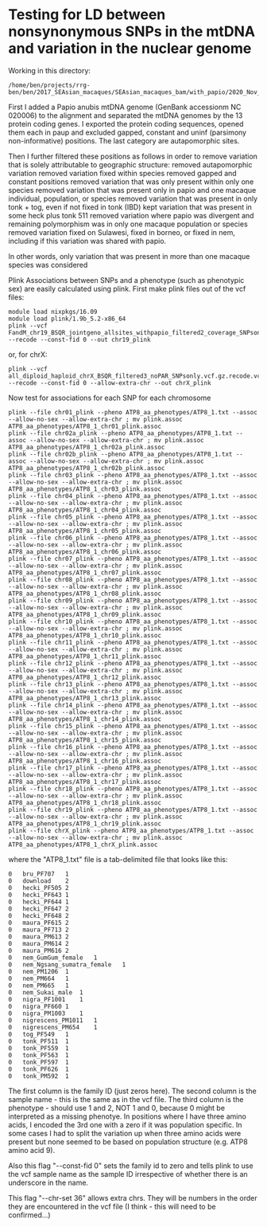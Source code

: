 # Testing for LD between nonsynonymous SNPs in the mtDNA and variation in the nuclear genome

Working in this directory:
```
/home/ben/projects/rrg-ben/ben/2017_SEAsian_macaques/SEAsian_macaques_bam/with_papio/2020_Nov_filtered_by_depth_3sigmas/final_data_including_sites_with_lots_of_missing_data
```

First I added a Papio anubis mtDNA genome (GenBank accessionm NC 020006) to the alignment and separated the mtDNA genomes by the 13 protein coding genes.  I exported the protein coding sequences, opened them each in paup and excluded gapped, constant and uninf (parsimony non-informative) positions.  The last category are autapomorphic sites.

Then I further filtered these positions as follows in order to remove variation that is solely attributable to geographic structure:
removed autapomorphic variation
removed variation fixed within species
removed gapped and constant positions
removed variation that was only present within only one species
removed variation that was present only in papio and one macaque individual, population, or species
removed variation that was present in only tonk + tog, even if not fixed in tonk (IBD)
kept variation that was present in some heck plus tonk 511
removed variation where papio was divergent and remaining polymorphism was in only one macaque population or species
removed variation fixed on Sulawesi, fixed in borneo, or fixed in nem, including if this variation was shared with papio.

In other words, only variation that was present in more than one macaque species was considered


Plink
Associations between SNPs and a phenotype (such as phenotypic sex) are easily calculated using plink.
First make plink files out of the vcf files:
```
module load nixpkgs/16.09
module load plink/1.9b_5.2-x86_64
plink --vcf FandM_chr19_BSQR_jointgeno_allsites_withpapio_filtered2_coverage_SNPsonly.vcf.gz.recode.vcf.gz --recode --const-fid 0 --out chr19_plink
```
or, for chrX:
```
plink --vcf all_diploid_haploid_chrX_BSQR_filtered3_noPAR_SNPsonly.vcf.gz.recode.vcf.gz.recode.vcf.gz --recode --const-fid 0 --allow-extra-chr --out chrX_plink
```
Now test for associations for each SNP for each chromosome
```
plink --file chr01_plink --pheno ATP8_aa_phenotypes/ATP8_1.txt --assoc --allow-no-sex --allow-extra-chr ; mv plink.assoc ATP8_aa_phenotypes/ATP8_1_chr01_plink.assoc
plink --file chr02a_plink --pheno ATP8_aa_phenotypes/ATP8_1.txt --assoc --allow-no-sex --allow-extra-chr ; mv plink.assoc ATP8_aa_phenotypes/ATP8_1_chr02a_plink.assoc
plink --file chr02b_plink --pheno ATP8_aa_phenotypes/ATP8_1.txt --assoc --allow-no-sex --allow-extra-chr ; mv plink.assoc ATP8_aa_phenotypes/ATP8_1_chr02b_plink.assoc
plink --file chr03_plink --pheno ATP8_aa_phenotypes/ATP8_1.txt --assoc --allow-no-sex --allow-extra-chr ; mv plink.assoc ATP8_aa_phenotypes/ATP8_1_chr03_plink.assoc
plink --file chr04_plink --pheno ATP8_aa_phenotypes/ATP8_1.txt --assoc --allow-no-sex --allow-extra-chr ; mv plink.assoc ATP8_aa_phenotypes/ATP8_1_chr04_plink.assoc
plink --file chr05_plink --pheno ATP8_aa_phenotypes/ATP8_1.txt --assoc --allow-no-sex --allow-extra-chr ; mv plink.assoc ATP8_aa_phenotypes/ATP8_1_chr05_plink.assoc
plink --file chr06_plink --pheno ATP8_aa_phenotypes/ATP8_1.txt --assoc --allow-no-sex --allow-extra-chr ; mv plink.assoc ATP8_aa_phenotypes/ATP8_1_chr06_plink.assoc
plink --file chr07_plink --pheno ATP8_aa_phenotypes/ATP8_1.txt --assoc --allow-no-sex --allow-extra-chr ; mv plink.assoc ATP8_aa_phenotypes/ATP8_1_chr07_plink.assoc
plink --file chr08_plink --pheno ATP8_aa_phenotypes/ATP8_1.txt --assoc --allow-no-sex --allow-extra-chr ; mv plink.assoc ATP8_aa_phenotypes/ATP8_1_chr08_plink.assoc
plink --file chr09_plink --pheno ATP8_aa_phenotypes/ATP8_1.txt --assoc --allow-no-sex --allow-extra-chr ; mv plink.assoc ATP8_aa_phenotypes/ATP8_1_chr09_plink.assoc
plink --file chr10_plink --pheno ATP8_aa_phenotypes/ATP8_1.txt --assoc --allow-no-sex --allow-extra-chr ; mv plink.assoc ATP8_aa_phenotypes/ATP8_1_chr10_plink.assoc
plink --file chr11_plink --pheno ATP8_aa_phenotypes/ATP8_1.txt --assoc --allow-no-sex --allow-extra-chr ; mv plink.assoc ATP8_aa_phenotypes/ATP8_1_chr11_plink.assoc
plink --file chr12_plink --pheno ATP8_aa_phenotypes/ATP8_1.txt --assoc --allow-no-sex --allow-extra-chr ; mv plink.assoc ATP8_aa_phenotypes/ATP8_1_chr12_plink.assoc
plink --file chr13_plink --pheno ATP8_aa_phenotypes/ATP8_1.txt --assoc --allow-no-sex --allow-extra-chr ; mv plink.assoc ATP8_aa_phenotypes/ATP8_1_chr13_plink.assoc
plink --file chr14_plink --pheno ATP8_aa_phenotypes/ATP8_1.txt --assoc --allow-no-sex --allow-extra-chr ; mv plink.assoc ATP8_aa_phenotypes/ATP8_1_chr14_plink.assoc
plink --file chr15_plink --pheno ATP8_aa_phenotypes/ATP8_1.txt --assoc --allow-no-sex --allow-extra-chr ; mv plink.assoc ATP8_aa_phenotypes/ATP8_1_chr15_plink.assoc
plink --file chr16_plink --pheno ATP8_aa_phenotypes/ATP8_1.txt --assoc --allow-no-sex --allow-extra-chr ; mv plink.assoc ATP8_aa_phenotypes/ATP8_1_chr16_plink.assoc
plink --file chr17_plink --pheno ATP8_aa_phenotypes/ATP8_1.txt --assoc --allow-no-sex --allow-extra-chr ; mv plink.assoc ATP8_aa_phenotypes/ATP8_1_chr17_plink.assoc
plink --file chr18_plink --pheno ATP8_aa_phenotypes/ATP8_1.txt --assoc --allow-no-sex --allow-extra-chr ; mv plink.assoc ATP8_aa_phenotypes/ATP8_1_chr18_plink.assoc
plink --file chr19_plink --pheno ATP8_aa_phenotypes/ATP8_1.txt --assoc --allow-no-sex --allow-extra-chr ; mv plink.assoc ATP8_aa_phenotypes/ATP8_1_chr19_plink.assoc
plink --file chrX_plink --pheno ATP8_aa_phenotypes/ATP8_1.txt --assoc --allow-no-sex --allow-extra-chr ; mv plink.assoc ATP8_aa_phenotypes/ATP8_1_chrX_plink.assoc

```
where the "ATP8_1.txt" file is a tab-delimited file that looks like this:
```
0	bru_PF707	1
0	download	2
0	hecki_PF505	2
0	hecki_PF643	1
0	hecki_PF644	1
0	hecki_PF647	2
0	hecki_PF648	2
0	maura_PF615	2
0	maura_PF713	2
0	maura_PM613	2
0	maura_PM614	2
0	maura_PM616	2
0	nem_GumGum_female	1
0	nem_Ngsang_sumatra_female	1
0	nem_PM1206	1
0	nem_PM664	1
0	nem_PM665	1
0	nem_Sukai_male	1
0	nigra_PF1001	1
0	nigra_PF660	1
0	nigra_PM1003	1
0	nigrescens_PM1011	1
0	nigrescens_PM654	1
0	tog_PF549	1
0	tonk_PF511	1
0	tonk_PF559	1
0	tonk_PF563	1
0	tonk_PF597	1
0	tonk_PF626	1
0	tonk_PM592	1
```
The first column is the family ID (just zeros here). The second column is the sample name - this is the same as in the vcf file. The third column is the phenotype - should use 1 and 2, NOT 1 and 0, because 0 might be interpreted as a missing phenotye.  In positions where I have three amino acids, I encoded the 3rd one with a zero if it was population specific.  In some cases I had to split the variation up when three amino acids were present but none seemed to be based on population structure (e.g. ATP8 amino acid 9).

Also this flag "--const-fid 0" sets the family id to zero and tells plink to use the vcf sample name as the sample ID irrespective of whether there is an underscore in the name.

This flag "--chr-set 36" allows extra chrs. They will be numbers in the order they are encountered in the vcf file (I think - this will need to be confirmed...)
